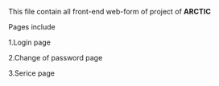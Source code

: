 This file contain all front-end web-form of project of **ARCTIC**

Pages include

1.Login page

2.Change of password page

3.Serice page
